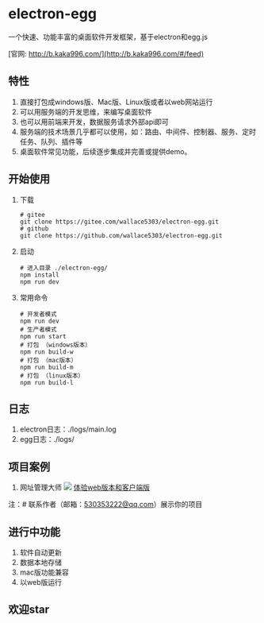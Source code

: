# electron-egg
一个快速、功能丰富的桌面软件开发框架，基于electron和egg.js

[官网: http://b.kaka996.com/](http://b.kaka996.com/#/feed)

## 特性
1. 直接打包成windows版、Mac版、Linux版或者以web网站运行
2. 可以用服务端的开发思维，来编写桌面软件
3. 也可以用前端来开发，数据服务请求外部api即可
4. 服务端的技术场景几乎都可以使用，如：路由、中间件、控制器、服务、定时任务、队列、插件等
5. 桌面软件常见功能，后续逐步集成并完善或提供demo。

## 开始使用

1. 下载
    ```
    # gitee
    git clone https://gitee.com/wallace5303/electron-egg.git
    # github
    git clone https://github.com/wallace5303/electron-egg.git
    ```

2. 启动
    ```
    # 进入目录 ./electron-egg/
    npm install
    npm run dev
    ```
3. 常用命令
    ```
    # 开发者模式
    npm run dev
    # 生产者模式
    npm run start
    # 打包 （windows版本）
    npm run build-w
    # 打包 （mac版本）
    npm run build-m
    # 打包 （linux版本）
    npm run build-l
    ```

## 日志
1. electron日志：./logs/main.log
2. egg日志：./logs/

## 项目案例

1. 网址管理大师
![](https://i.loli.net/2020/11/02/ByFDKeY6nmdxGoc.png)
[体验web版本和客户端版](http://b.kaka996.com/)

注：# 联系作者（邮箱：530353222@qq.com）展示你的项目

## 进行中功能
1. 软件自动更新
2. 数据本地存储
3. mac版功能兼容
4. 以web版运行

## 欢迎star



